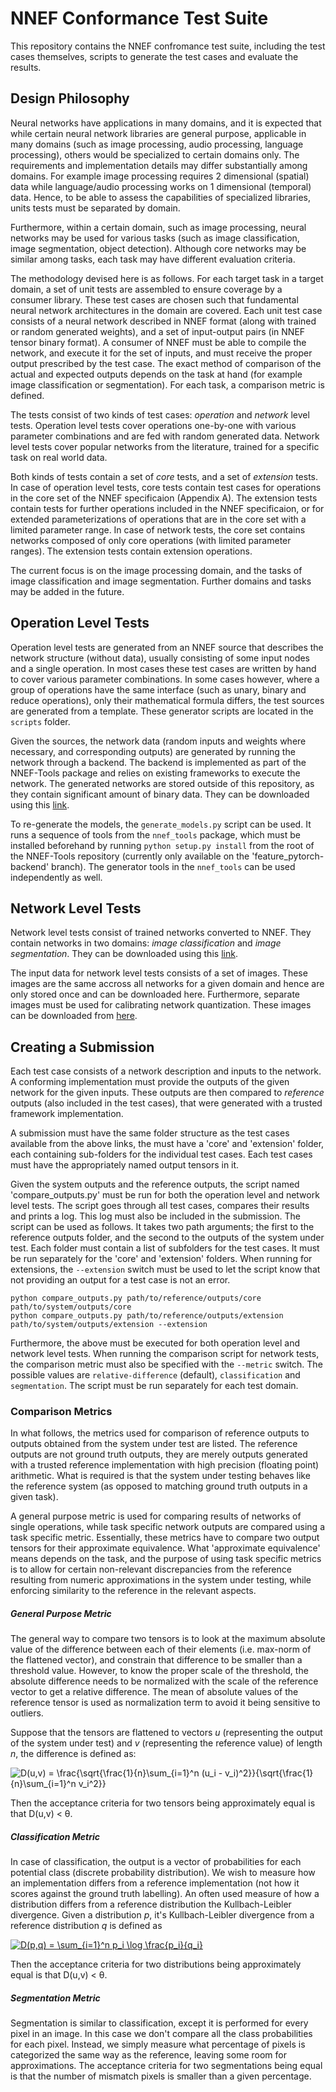 NNEF Conformance Test Suite
===========================

This repository contains the NNEF confromance test suite, including the test cases themselves, scripts to generate the test cases and evaluate the results.


Design Philosophy
-----------------

Neural networks have applications in many domains, and it is expected that while certain neural network libraries are general purpose, applicable in many domains (such as image processing, audio processing, language processing), others would be specialized to certain domains only. The requirements and implementation details may differ substantially among domains. For example image processing requires 2 dimensional (spatial) data while language/audio processing works on 1 dimensional (temporal) data. Hence, to be able to assess the capabilities of specialized libraries, units tests must be separated by domain.

Furthermore, within a certain domain, such as image processing, neural networks may be used for various tasks (such as image classification, image segmentation, object detection). Although core networks may be similar among tasks, each task may have different evaluation criteria.

The methodology devised here is as follows. For each target task in a target domain, a set of unit tests are assembled to ensure coverage by a consumer library. These test cases are chosen such that fundamental neural network architectures in the domain are covered. Each unit test case consists of a neural network described in NNEF format (along with trained or random generated weights), and a set of input-output pairs (in NNEF tensor binary format). A consumer of NNEF must be able to compile the network, and execute it for the set of inputs, and must receive the proper output prescribed by the test case. The exact method of comparison of the actual and expected outputs depends on the task at hand (for example image classification or segmentation). For each task, a comparison metric is defined.

The tests consist of two kinds of test cases: _operation_ and _network_ level tests. Operation level tests cover operations one-by-one with various parameter combinations and are fed with random generated data. Network level tests cover popular networks from the literature, trained for a specific task on real world data.

Both kinds of tests contain a set of _core_ tests, and a set of _extension_ tests. In case of operation level tests, core tests contain test cases for operations in the core set of the NNEF specificaion (Appendix A). The extension tests contain tests for further operations included in the NNEF specificaion, or for extended parameterizations of operations that are in the core set with a limited parameter range. In case of network tests, the core set contains networks composed of only core operations (with limited parameter ranges). The extension tests contain extension operations.

The current focus is on the image processing domain, and the tasks of image classification and image segmentation. Further domains and tasks may be added in the future.


Operation Level Tests
---------------------

Operation level tests are generated from an NNEF source that describes the network structure (without data), usually consisting of some input nodes and a single operation. In most cases these test cases are written by hand to cover various parameter combinations. In some cases however, where a group of operations have the same interface (such as unary, binary and reduce operations), only their mathematical formula differs, the test sources are generated from a template. These generator scripts are located in the `scripts` folder.

Given the sources, the network data (random inputs and weights where necessary, and corresponding outputs) are generated by running the network through a backend. The backend is implemented as part of the NNEF-Tools package and relies on existing frameworks to execute the network. The generated networks are stored outside of this repository, as they contain significant amount of binary data. They can be downloaded using this [link](https://sfo2.digitaloceanspaces.com/nnef-public/cts/operations.zip).

To re-generate the models, the `generate_models.py` script can be used. It runs a sequence of tools from the `nnef_tools` package, which must be installed beforehand by running `python setup.py install` from the root of the NNEF-Tools repository (currently only available on the 'feature_pytorch-backend' branch). The generator tools in the `nnef_tools` can be used independently as well.


Network Level Tests
-------------------

Network level tests consist of trained networks converted to NNEF. They contain networks in two domains: _image classification_ and _image segmentation_. They can be downloaded using this [link](https://sfo2.digitaloceanspaces.com/nnef-public/cts/networks.zip).

The input data for network level tests consists of a set of images. These images are the same accross all networks for a given domain and hence are only stored once and can be downloaded here. Furthermore, separate images must be used for calibrating network quantization. These images can be downloaded from [here](https://sfo2.digitaloceanspaces.com/nnef-public/cts/classification-inputs.zip).


Creating a Submission
---------------------

Each test case consists of a network description and inputs to the network. A conforming implementation must provide the outputs of the given network for the given inputs. These outputs are then compared to _reference_ outputs (also included in the test cases), that were generated with a trusted framework implementation.

A submission must have the same folder structure as the test cases available from the above links, the must have a 'core' and 'extension' folder, each containing sub-folders for the individual test cases. Each test cases must have the appropriately named output tensors in it.

Given the system outputs and the reference outputs, the script named 'compare_outputs.py' must be run for both the operation level and network level tests. The script goes through all test cases, compares their results and prints a log. This log must also be included in the submission.
The script can be used as follows. It takes two path arguments; the first to the reference outputs folder, and the second to the outputs of the system under test. Each folder must contain a list of subfolders for the test cases. It must be run separately for the 'core' and 'extension' folders. When running for extensions, the `--extension` switch must be used to let the script know that not providing an output for a test case is not an error.

```
python compare_outputs.py path/to/reference/outputs/core path/to/system/outputs/core
python compare_outputs.py path/to/reference/outputs/extension path/to/system/outputs/extension --extension
```

Furthermore, the above must be executed for both operation level and network level tests. When running the comparison script for network tests, the comparison metric must also be specified with the `--metric` switch. The possible values are `relative-difference` (default), `classification` and `segmentation`. The script must be run separately for each test domain.


### Comparison Metrics

In what follows, the metrics used for comparison of reference outputs to outputs obtained from the system under test are listed. The reference outputs are not ground truth outputs, they are merely outputs generated with a trusted reference implementation with high precision (floating point) arithmetic. What is required is that the system under testing behaves like the reference system (as opposed to matching ground truth outputs in a given task).

A general purpose metric is used for comparing results of networks of single operations, while task specific network outputs are compared using a task specific metric. Essentially, these metrics have to compare two output tensors for their approximate equivalence. What 'approximate equivalence' means depends on the task, and the purpose of using task specific metrics is to allow for certain non-relevant discrepancies from the reference resulting from numeric approximations in the system under testing, while enforcing similarity to the reference in the relevant aspects.

##### General Purpose Metric

The general way to compare two tensors is to look at the maximum absolute value of the difference between each of their elements (i.e. max-norm of the flattened vector), and constrain that difference to be smaller than a threshold value. However, to know the proper scale of the threshold, the absolute difference needs to be normalized with the scale of the reference vector to get a relative difference. The mean of absolute values of the reference tensor is used as normalization term to avoid it being sensitive to outliers.

Suppose that the tensors are flattened to vectors _u_ (representing the output of the system under test) and _v_ (representing the reference value) of length _n_, the difference is defined as:

<img src="https://latex.codecogs.com/svg.latex?D(u,v)&space;=&space;\frac{\sqrt{\frac{1}{n}\sum_{i=1}^n&space;(u_i&space;-&space;v_i)^2}}{\sqrt{\frac{1}{n}\sum_{i=1}^n&space;v_i^2}}" title="D(u,v) = \frac{\sqrt{\frac{1}{n}\sum_{i=1}^n (u_i - v_i)^2}}{\sqrt{\frac{1}{n}\sum_{i=1}^n v_i^2}}" />

Then the acceptance criteria for two tensors being approximately equal is that D(u,v) < θ.

##### Classification Metric

In case of classification, the output is a vector of probabilities for each potential class (discrete probability distribution). We wish to measure how an implementation differs from a reference implementation (not how it scores against the ground truth labelling). An often used measure of how a distribution differs from a reference distribution the Kullbach-Leibler divergence. Given a distribution _p_, it's Kullbach-Leibler divergence from a reference distribution _q_ is defined as

<a href="https://www.codecogs.com/eqnedit.php?latex=D(p,q)&space;=&space;\sum_{i=1}^n&space;p_i&space;\log&space;\frac{p_i}{q_i}" target="_blank"><img src="https://latex.codecogs.com/svg.latex?D(p,q)&space;=&space;\sum_{i=1}^n&space;p_i&space;\log&space;\frac{p_i}{q_i}" title="D(p,q) = \sum_{i=1}^n p_i \log \frac{p_i}{q_i}" /></a>

Then the acceptance criteria for two distributions being approximately equal is that D(u,v) < θ.

##### Segmentation Metric

Segmentation is similar to classification, except it is performed for every pixel in an image. In this case we don't compare all the class probabilities for each pixel. Instead, we simply measure what percentage of pixels is categorized the same way as the reference, leaving some room for approximations. The acceptance criteria for two segmentations being equal is that the number of mismatch pixels is smaller than a given percentage.